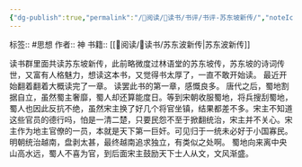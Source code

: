 ```yaml
---
{"dg-publish":true,"permalink":"/👀阅读/📖读书/书评/书评-苏东坡新传/","noteIcon":"1","created":"2023-04-21T21:29:10.177+08:00","updated":""}
---
```


标签:: #思想
作者:: 神
书籍:: [[👀阅读/📖读书/苏东波新传\|苏东波新传]]

读书群里面共读苏东坡新传，此前略微度过林语堂的苏东坡传，苏东坡的诗词传世，又富有人格魅力，想读这本书，又觉得书太厚了，一直不敢开始读。
最近开始翻着翻着大概读完了一章。
读罢此书的第一章，感慨良多。
唐代之后，蜀地割据自立，虽然蜀主奢靡，蜀人却还算能度日。等到宋朝收服蜀地，将兵搜刮蜀地，蜀人也因此反抗不绝，虽然宋主换了好几个将官坐镇，结果都差不多。宋主不知道这些官员的德行吗，怕是一清二楚，只要民怨不至于掀翻统治，宋主并不关心。宋主作为地主官僚的一员，本就是天下第一巨奸。可见归于一统未必好于小国寡民。明朝统治越南，盘剥太甚，最终越南追求独立，有类似之处啊。
蜀地向来离中央山高水远，蜀人不喜为官，到后面宋主鼓励天下士人从文，文风渐盛。
